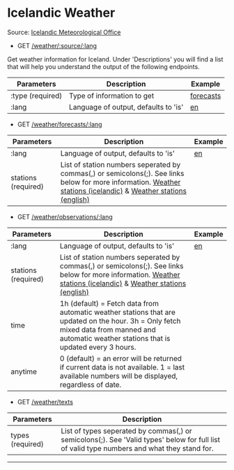 # Icelandic Weather

Source: [Icelandic Meteorological Office](http://vedur.is)

- GET [/weather/:source/:lang](https://apis.is/weather/:source/:lang)

Get weather information for Iceland.
Under 'Descriptions' you will find a list that will help you understand the output of the following endpoints.

| Parameters       | Description                          | Example                                        |
|------------------|--------------------------------------|------------------------------------------------|
| :type (required) | Type of information to get           | [forecasts](https://apis.is/weather/forecasts) |
| :lang            | Language of output, defaults to 'is' | [en](https://apis.is/weather/forecasts/en)     |

- GET [/weather/forecasts/:lang](https://apis.is/weather/forecasts/:lang)

| Parameters          | Description                          | Example                                        |
|---------------------|--------------------------------------|------------------------------------------------|
| :lang               | Language of output, defaults to 'is' | [en](https://apis.is/weather/forecasts/en)     |
| stations (required) | List of station numbers seperated by commas(,) or semicolons(;). See links below for more information. [Weather stations (icelandic)](http://www.vedur.is/vedur/stodvar) & [Weather stations (english)](http://en.vedur.is/weather/stations/) | |

- GET [/weather/observations/:lang](https://apis.is/weather/observations/:lang)

| Parameters          | Description                          | Example                                        |
|---------------------|--------------------------------------|------------------------------------------------|
| :lang               | Language of output, defaults to 'is' | [en](https://apis.is/weather/forecasts/en)     |
| stations (required) | List of station numbers seperated by commas(,) or semicolons(;). See links below for more information. [Weather stations (icelandic)](http://www.vedur.is/vedur/stodvar) & [Weather stations (english)](http://en.vedur.is/weather/stations/) | |
| time                | 1h (default) = Fetch data from automatic weather stations that are updated on the hour. 3h = Only fetch mixed data from manned and automatic weather stations that is updated every 3 hours. | |
| anytime             | 0 (default) = an error will be returned if current data is not available. 1 = last available numbers will be displayed, regardless of date. | |

- GET [/weather/texts](https://apis.is/weather/texts)

| Parameters       | Description                          |
|------------------|--------------------------------------|
| types (required) | List of types seperated by commas(,) or semicolons(;). See 'Valid types' below for full list of valid type numbers and what they stand for. |

---
